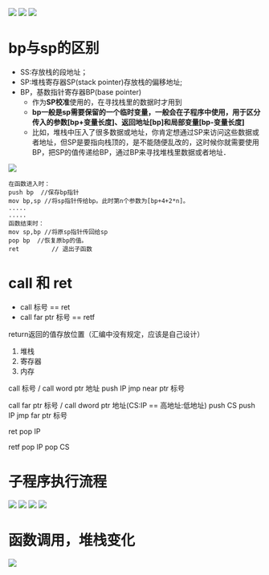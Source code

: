 ![](../../photo/paste-b2d5b7dc4d8e92ab63d0ee646b7ec941a363f6d8.jpg)
![](../../photo/paste-beb12aa52153a4d76c1f619f681c139f85e7aec8.jpg)
![](../../photo/paste-41b3a5ae895dd38c8d4f312610f79ff8274fe65f.jpg)

# bp与sp的区别
- SS:存放栈的段地址；
- SP:堆栈寄存器SP(stack pointer)存放栈的偏移地址;
- BP，基数指针寄存器BP(base pointer)
	- 作为**SP校准**使用的，在寻找栈里的数据时才用到
	- **bp一般是sp需要保留的一个临时变量，一般会在子程序中使用，用于区分传入的参数[bp+变量长度]、返回地址[bp]和局部变量[bp-变量长度]**
	- 比如，堆栈中压入了很多数据或地址，你肯定想通过SP来访问这些数据或者地址，但SP是要指向栈顶的，是不能随便乱改的，这时候你就需要使用BP，把SP的值传递给BP，通过BP来寻找堆栈里数据或者地址．

![](../../photo/paste-dec8e8612d90b0424d3e8c12e44b63b2a21c47a0.jpg)
```
在函数进入时：
push bp  //保存bp指针
mov bp,sp //将sp指针传给bp。此时第n个参数为[bp+4+2*n]。
.....
.....
函数结束时：
mov sp,bp //将原sp指针传回给sp
pop bp  //恢复原bp的值。
ret         // 退出子函数
```
# call 和 ret
- call 标号 == ret
- call far ptr 标号 == retf

return返回的值存放位置（汇编中没有规定，应该是自己设计）
1. 堆栈
2. 寄存器
3. 内存

call 标号 / call word ptr 地址
    push IP
    jmp near ptr 标号

call far ptr 标号 / call dword ptr 地址(CS:IP == 高地址:低地址)
    push CS
    push IP
    jmp far ptr 标号

ret
    pop IP

retf
    pop IP
    pop CS

# 子程序执行流程
![](../../photo/paste-50c4ebae096f4a774d130c2ed67f423f5113a3fd.jpg)
![](../../photo/paste-e1beafba06e7f28fd854dbc495e958006af7787d.jpg)
![](../../photo/paste-dec8e8612d90b0424d3e8c12e44b63b2a21c47a0%201.jpg)
![](../../photo/paste-0adaf0036daa2bfeb85ea38dcb41bf7753bfccff.jpg)
# 函数调用，堆栈变化
![](../../photo/paste-5f5cbdae2b118188b575fe1eca5cd517accfbb87.jpg)
